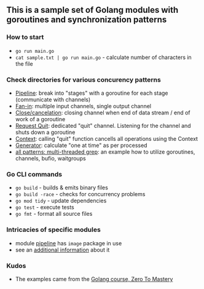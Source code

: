 ## This is a sample set of Golang modules with goroutines and synchronization patterns

### How to start

- `go run main.go`
- `cat sample.txt | go run main.go` - calculate number of characters in the file

### Check directories for various concurency patterns

- [Pipeline](pipeline/): break into "stages" with a goroutine for each stage (communicate with channels)
- [Fan-in](fanin/): multiple input channels, single output channel
- [Close/cancelation](pipeline/): closing channel when end of data stream / end of work of a goroutine
- [Request Quit](cancellation/): dedicated "quit" channel. Listening for the channel and shuts down a goroutine
- [Context](ctx/): calling "quit" function cancells all operations using the Context
- [Generator](generator/): calculate "one at time" as per processed
- [all patterns: multi-threaded grep](mgrep/): an example how to utilize goroutines, channels, bufio, waitgroups

### Go CLI commands

- `go build` - builds & emits binary files
- `go build -race` - checks for concurrency problems
- `go mod tidy` - update dependencies
- `go test` - execute tests
- `go fmt` - format all source files

### Intricacies of specific modules

- module [pipeline](./pipeline/) has `image` package in use
- see an [additional information](https://golang.org/doc/articles/image_package.html) about it

### Kudos

- The examples came from the [Golang course, Zero To Mastery](https://academy.zerotomastery.io/courses/1600953/lectures/42962079)
